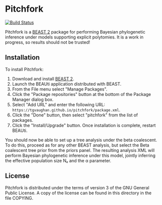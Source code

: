 Pitchfork
=========

[![Build Status](https://travis-ci.org/tgvaughan/pitchfork.svg?branch=master)](https://travis-ci.org/tgvaughan/pitchfork)

Pitchfork is a [BEAST 2](https://www.beast2.org) package for performing
Bayesian phylogenetic inference under models supporting explicit polytomies.
It is a work in progress, so results should not be trusted!

Installation
------------

To install Pitchfork:

1. Download and install [BEAST 2](https://www.beast2.org).
2. Launch the BEAUti application distributed with BEAST.
3. From the File menu select "Manage Packages".
4. Click the "Package repositories" button at the bottom of the Package Manager dialog box.
5. Select "Add URL" and enter the following URL:
   `https://tgvaughan.github.io/pitchfork/package.xml`.
6. Click the "Done" button, then select "pitchfork" from the list of packages.
7. Click the "Install/Upgrade" button.  Once installation is complete, restart BEAUti.

You should now be able to set up a tree analysis under the beta coalescent.
To do this, proceed as for any other BEAST analysis, but select the Beta coalescent
tree prior from the priors panel.  The resulting analysis XML will perform
Bayesian phylogenetic inference under this model, jointly inferring the effective
population size Nₑ and the α parameter.

License
-------

Pitchfork is distributed under the terms of version 3 of the GNU
General Public License.  A copy of the license can be found in this
directory in the file COPYING.
